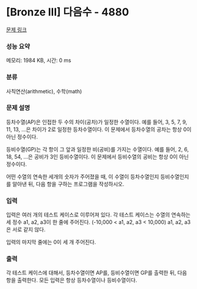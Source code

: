# [Bronze III] 다음수 - 4880 

[문제 링크](https://www.acmicpc.net/problem/4880) 

### 성능 요약

메모리: 1984 KB, 시간: 0 ms

### 분류

사칙연산(arithmetic), 수학(math)

### 문제 설명

<p>등차수열(AP)은 인접한 두 수의 차이(공차)가 일정한 수열이다. 예를 들어, 3, 5, 7, 9, 11, 13, ...은 차이가 2로 일정한 등차수열이다. 이 문제에서 등차수열의 공차는 항상 0이 아닌 정수이다.</p>

<p>등비수열(GP)는 각 항이 그 앞과 일정한 비(공비)를 가지는 수열이다. 예를 들어, 2, 6, 18, 54, ...은 공비가 3인 등비수열이다. 이 문제에서 등비수열의 공비는 항상 0이 아닌 정수이다.</p>

<p>어떤 수열의 연속한 세개의 숫자가 주어졌을 때, 이 수열이 등차수열인지 등비수열인지를 알아낸 뒤, 다음 항을 구하는 프로그램을 작성하시오.</p>

### 입력 

 <p>입력은 여러 개의 테스트 케이스로 이루어져 있다. 각 테스트 케이스는 수열의 연속하는 세 정수 a1, a2, a3이 한 줄에 주어진다. (-10,000 < a1, a2, a3 < 10,000) a1, a2, a3은 서로 같지 않다.</p>

<p>입력의 마지막 줄에는 0이 세 개 주어진다.</p>

### 출력 

 <p>각 테스트 케이스에 대해서, 등차수열이면 AP를, 등비수열이면 GP를 출력한 뒤, 다음 항을 출력한다. 모든 입력은 항상 등차수열이나 등비수열이다.</p>

